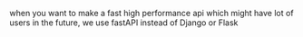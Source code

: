 when you want to make a fast high performance api which might have lot of users in the future, we use fastAPI instead of Django or Flask